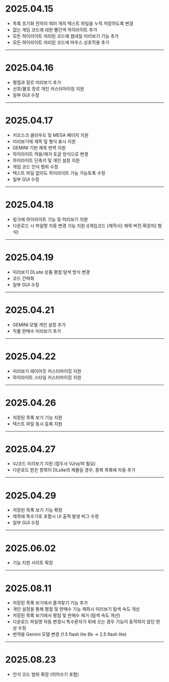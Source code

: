 # 2025.04.15

- 목록 초기화 전까지 여러 개의 텍스트 파일을 누적 저장하도록 변경
- 없는 게임 코드에 대한 빨간색 하이라이트 추가
- 모든 하이라이트 처리된 코드에 썸네일 미리보기 기능 추가
- 모든 하이라이트 처리된 코드에 마우스 상호작용 추가
***
# 2025.04.16

- 평점과 장르 미리보기 추가
- 선호/불호 장르 개인 커스터마이징 지원
- 일부 GUI 수정
***
# 2025.04.17

- 키오스크 클라우드 및 MEGA 페이지 지원
- 미리보기에 제목 밒 형식 표시 지원
- GEMINI 기반 제목 번역 지원
- 하이라이트 적용/제거 토글 방식으로 변경
- 하이라이트 단축키 및 개인 설정 지원
- 게임 코드 인식 범위 수정
- 텍스트 파일 없이도 하이라이트 기능 가능토록 수정
- 일부 GUI 수정
***
# 2025.04.18

- 링크에 하이라이트 기능 및 미리보기 지원
- 다운로드 시 파일명 자동 변경 기능 지원
  ([게임코드 {제작사} 제목 버전.확장자] 형식)
***
# 2025.04.19

- 미리보기 DLsite 상품 평점 탐색 방식 변경
- 코드 간략화
- 일부 GUI 수정
***
# 2025.04.21

- GEMINI 모델 개인 설정 추가
- 작품 판매수 미리보기 추가
***
# 2025.04.22

- 미리보기 레이아웃 커스터마이징 지원
- 하이라이트 스타일 커스터마이징 지원
***
# 2025.04.26

- 저장된 목록 보기 기능 지원
- 텍스트 파일 동시 등록 지원
***
# 2025.04.27

- VJ코드 미리보기 지원 (접두사 VJ/vj/퍼 필요)
- 다운로드 받은 항목이 DLsite의 제품일 경우, 중복 목록에 자동 추가
***
# 2025.04.29

- 저장된 목록 보기 기능 확장
- 제목에 특수기호 포함시 UI 출력 발생 버그 수정
- 일부 GUI 수정
***
# 2025.06.02

- 기능 지원 사이트 확장
***

# 2025.08.11

- 저장된 목록 보기에서 즐겨찾기 기능 추가
- 개인 설정을 통해 평점 및 판매수 기능 제외시 미리보기 탐색 속도 개선
- 저장된 목록 보기에서 평점 및 판매수 제거 (탐색 속도 개선)
- 다운로드 파일명 자동 변경시 특수문자가 뒤에 오는 경우 기능이 동작하지 않던 현상 수정
- 번역용 Gemini 모델 변경 (1.5 flash lite 8b -> 2.5 flash lite)
***

# 2025.08.23

- 인식 코드 범위 확장 (띄어쓰기 포함)

